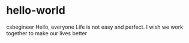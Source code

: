 # hello-world
csbegineer
Hello, everyone
Life is not easy and perfect. I wish we work together to make our lives better 
